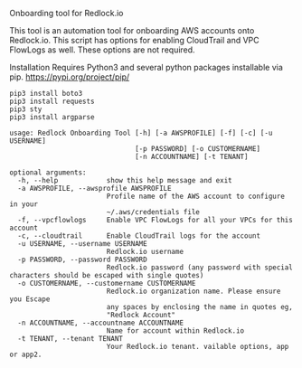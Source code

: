Onboarding tool for Redlock.io

This tool is an automation tool for onboarding AWS accounts onto Redlock.io.  This script has options for enabling CloudTrail and VPC FlowLogs as well.  These options are not required.

Installation Requires Python3 and several python packages installable via pip. https://pypi.org/project/pip/

```
pip3 install boto3
pip3 install requests
pip3 sty
pip3 install argparse
```


```
usage: Redlock Onboarding Tool [-h] [-a AWSPROFILE] [-f] [-c] [-u USERNAME]
                               [-p PASSWORD] [-o CUSTOMERNAME]
                               [-n ACCOUNTNAME] [-t TENANT]

optional arguments:
  -h, --help            show this help message and exit
  -a AWSPROFILE, --awsprofile AWSPROFILE
                        Profile name of the AWS account to configure in your
                        ~/.aws/credentials file
  -f, --vpcflowlogs     Enable VPC FlowLogs for all your VPCs for this account
  -c, --cloudtrail      Enable CloudTrail logs for the account
  -u USERNAME, --username USERNAME
                        Redlock.io username
  -p PASSWORD, --password PASSWORD
                        Redlock.io password (any password with special characters should be escaped with single quotes)
  -o CUSTOMERNAME, --customername CUSTOMERNAME
                        Redlock.io organization name. Please ensure you Escape
                        any spaces by enclosing the name in quotes eg,
                        "Redlock Account"
  -n ACCOUNTNAME, --accountname ACCOUNTNAME
                        Name for account within Redlock.io
  -t TENANT, --tenant TENANT
                        Your Redlock.io tenant. vailable options, app or app2.
```
